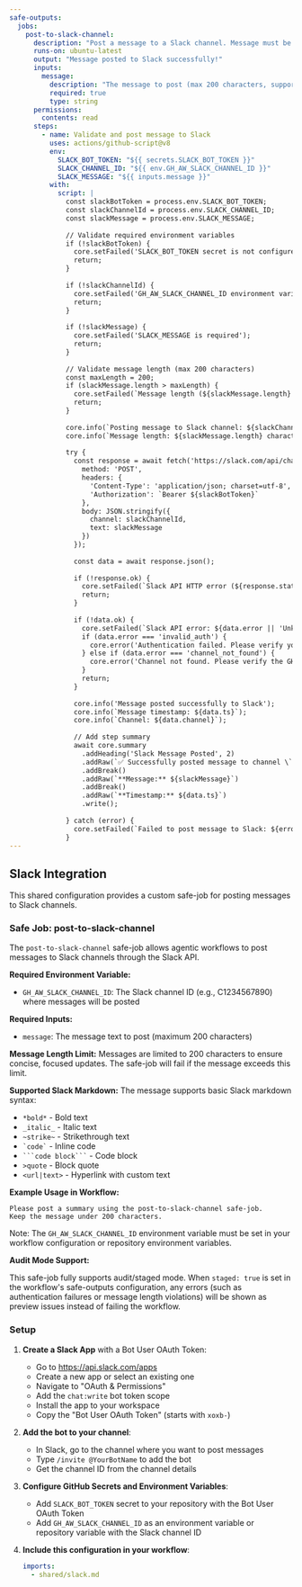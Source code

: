 ```yaml
---
safe-outputs:
  jobs:
    post-to-slack-channel:
      description: "Post a message to a Slack channel. Message must be 200 characters or less. Supports basic Slack markdown: *bold*, _italic_, ~strike~, `code`, ```code block```, >quote, and links <url|text>. Requires GH_AW_SLACK_CHANNEL_ID environment variable to be set."
      runs-on: ubuntu-latest
      output: "Message posted to Slack successfully!"
      inputs:
        message:
          description: "The message to post (max 200 characters, supports Slack markdown)"
          required: true
          type: string
      permissions:
        contents: read
      steps:
        - name: Validate and post message to Slack
          uses: actions/github-script@v8
          env:
            SLACK_BOT_TOKEN: "${{ secrets.SLACK_BOT_TOKEN }}"
            SLACK_CHANNEL_ID: "${{ env.GH_AW_SLACK_CHANNEL_ID }}"
            SLACK_MESSAGE: "${{ inputs.message }}"
          with:
            script: |
              const slackBotToken = process.env.SLACK_BOT_TOKEN;
              const slackChannelId = process.env.SLACK_CHANNEL_ID;
              const slackMessage = process.env.SLACK_MESSAGE;
              
              // Validate required environment variables
              if (!slackBotToken) {
                core.setFailed('SLACK_BOT_TOKEN secret is not configured. Please add it to your repository secrets.');
                return;
              }
              
              if (!slackChannelId) {
                core.setFailed('GH_AW_SLACK_CHANNEL_ID environment variable is required');
                return;
              }
              
              if (!slackMessage) {
                core.setFailed('SLACK_MESSAGE is required');
                return;
              }
              
              // Validate message length (max 200 characters)
              const maxLength = 200;
              if (slackMessage.length > maxLength) {
                core.setFailed(`Message length (${slackMessage.length} characters) exceeds maximum allowed length of ${maxLength} characters`);
                return;
              }
              
              core.info(`Posting message to Slack channel: ${slackChannelId}`);
              core.info(`Message length: ${slackMessage.length} characters`);
              
              try {
                const response = await fetch('https://slack.com/api/chat.postMessage', {
                  method: 'POST',
                  headers: {
                    'Content-Type': 'application/json; charset=utf-8',
                    'Authorization': `Bearer ${slackBotToken}`
                  },
                  body: JSON.stringify({
                    channel: slackChannelId,
                    text: slackMessage
                  })
                });
                
                const data = await response.json();
                
                if (!response.ok) {
                  core.setFailed(`Slack API HTTP error (${response.status}): ${response.statusText}`);
                  return;
                }
                
                if (!data.ok) {
                  core.setFailed(`Slack API error: ${data.error || 'Unknown error'}`);
                  if (data.error === 'invalid_auth') {
                    core.error('Authentication failed. Please verify your SLACK_BOT_TOKEN is correct.');
                  } else if (data.error === 'channel_not_found') {
                    core.error('Channel not found. Please verify the GH_AW_SLACK_CHANNEL_ID environment variable is correct and the bot has access to it.');
                  }
                  return;
                }
                
                core.info('Message posted successfully to Slack');
                core.info(`Message timestamp: ${data.ts}`);
                core.info(`Channel: ${data.channel}`);
                
                // Add step summary
                await core.summary
                  .addHeading('Slack Message Posted', 2)
                  .addRaw(`✅ Successfully posted message to channel \`${slackChannelId}\``)
                  .addBreak()
                  .addRaw(`**Message:** ${slackMessage}`)
                  .addBreak()
                  .addRaw(`**Timestamp:** ${data.ts}`)
                  .write();
                
              } catch (error) {
                core.setFailed(`Failed to post message to Slack: ${error instanceof Error ? error.message : String(error)}`);
              }
---
```


## Slack Integration

This shared configuration provides a custom safe-job for posting messages to Slack channels.

### Safe Job: post-to-slack-channel

The `post-to-slack-channel` safe-job allows agentic workflows to post messages to Slack channels through the Slack API.

**Required Environment Variable:**
- `GH_AW_SLACK_CHANNEL_ID`: The Slack channel ID (e.g., C1234567890) where messages will be posted

**Required Inputs:**
- `message`: The message text to post (maximum 200 characters)

**Message Length Limit:**
Messages are limited to 200 characters to ensure concise, focused updates. The safe-job will fail if the message exceeds this limit.

**Supported Slack Markdown:**
The message supports basic Slack markdown syntax:
- `*bold*` - Bold text
- `_italic_` - Italic text
- `~strike~` - Strikethrough text
- `` `code` `` - Inline code
- ` ```code block``` ` - Code block
- `>quote` - Block quote
- `<url|text>` - Hyperlink with custom text

**Example Usage in Workflow:**

```
Please post a summary using the post-to-slack-channel safe-job.
Keep the message under 200 characters.
```

Note: The `GH_AW_SLACK_CHANNEL_ID` environment variable must be set in your workflow configuration or repository environment variables.

**Audit Mode Support:**

This safe-job fully supports audit/staged mode. When `staged: true` is set in the workflow's safe-outputs configuration, any errors (such as authentication failures or message length violations) will be shown as preview issues instead of failing the workflow.

### Setup

1. **Create a Slack App** with a Bot User OAuth Token:
   - Go to https://api.slack.com/apps
   - Create a new app or select an existing one
   - Navigate to "OAuth & Permissions"
   - Add the `chat:write` bot token scope
   - Install the app to your workspace
   - Copy the "Bot User OAuth Token" (starts with `xoxb-`)

2. **Add the bot to your channel**:
   - In Slack, go to the channel where you want to post messages
   - Type `/invite @YourBotName` to add the bot
   - Get the channel ID from the channel details

3. **Configure GitHub Secrets and Environment Variables**:
   - Add `SLACK_BOT_TOKEN` secret to your repository with the Bot User OAuth Token
   - Add `GH_AW_SLACK_CHANNEL_ID` as an environment variable or repository variable with the Slack channel ID

4. **Include this configuration in your workflow**:
   ```yaml
   imports:
     - shared/slack.md
   ```
